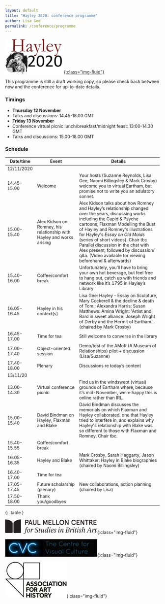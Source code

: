```yaml
---
layout: default
title: "Hayley 2020: conference programme"
author: Lisa Gee
permalink: /conference/programme
---
```


[![Hayley2020 logo](/images/conference/Hayley2020_logo_small.jpeg){:class="img-fluid"}](/conference)

This programme is still a draft working copy, so please check back between now and the conference for up-to-date details.

### Timings

* **Thursday 12 November** 
* Talks and discussions: 14.45-18.00 GMT 
* **Friday 13 November** 
* Conference virtual picnic lunch/breakfast/midnight feast:  13:00-14.30 GMT
* Talks and discussions: 15.00-18.00 GMT

### Schedule

|   Date/time     |   Event                                                                                            |   Details                                                                                                                                                                                                                                                                                                                                                                  |
|-----------------|----------------------------------------------------------------------------------------------------|----------------------------------------------------------------------------------------------------------------------------------------------------------------------------------------------------------------------------------------------------------------------------------------------------------------------------------------------------------------------------|
|   12/11/2020    |                                                                                                    |                                                                                                                                                                                                                                                                                                                                                                            |
|   14.45- 15.00  |   Welcome                                                                                          |   Your hosts (Suzanne Reynolds, Lisa Gee, Naomi Billingsley & Mark Crosby) welcome you to virtual Eartham, but promise not to write you an adulatory sonnet.                                                                                                                                                                                                       |
|   15.00-15.40   |   Alex Kidson on Romney, his relationship with Hayley and works arising  |   Alex Kidson talks about how Romney and Hayley’s relationship changed over the years, discussing works including the Cupid & Psyche cartoons, Flaxman Modelling the Bust of Hayley and Romney's illustrations for Hayley's _Essay on Old Maids_ (series of short videos). Chair tbc       Parallel discussion in the chat with Alex present, followed by discussion/ q&a. (Video available for viewing beforehand & afterwards)   |
|   15.40-16.00   |   Coffee/comfort break                                                                             |   Unfortunately, you’ll have to bring your own hot beverage, but feel free to hang out, catch up with friends and network like it’s 1795 in Hayley’s Library.                                                                                                                                                                                                              |
|   16.05- 16.45  |   Hayley in his context(s)                                                                         |   Lisa Gee: Hayley – Essay on Sculpture, Mary Cockerell & the decline & death of Tom.; Alexandra Harris; Susan Matthews: Amina Wright: 'Artist and Bard in sweet alliance: Joseph Wright of Derby and the Hermit of Eartham.'. (chaired by Mark Crosby)                                                                                                                                                                                                                                                                                       |
|   16.45-17.00   |   Time for tea                                                                                     |   Still welcome to converse in the library                                                                                                                                                                                                                                                                                                                                 |
|   17.00-17.40   |   Object-oriented session                                                                          |   Demo/test of the AMoR (A Museum of Relationships) pilot + discussion (Lisa/Suzanne)                                                                                                                                                                                                                                                                                      |
|   17.40-18.00   |   Plenary                                                                                          |   Discussions  re today’s content                                                                                                                                                                                                                                                                                                                                          |
|   13/11/20      |                                                                                                    |                                                                                                                                                                                                                                                                                                                                                                            |
|   13.00-14.30   |   Virtual conference picnic                                                                        |   Find us in the windswept (virtual) grounds of Eartham where, because it’s mid-November, we’re happy this is online rather than IRL.                                                                                                                                                                                                                                      |
|   15.00-15.40   |   David Bindman on Hayley, Flaxman and Blake                                                       |    David Bindman discusses the memorials on which Flaxman and Hayley collaborated, one that Hayley tried to interfere in, and explains why Hayley's relationship with Blake was so different to those with Flaxman and Romney. Chair tbc.                                                                                                                                                                                                                                                                                                                                             |
|   15.40-15.55   |   Coffee/comfort break                                                                             |                                                                                                                                                                                                                                                                                                                                                                            |
|   16.05-16.35   |   Hayley and Blake                                                                                 |   Mark Crosby, Sarah Haggarty, Jason Whittaker: Hayley in Blake biographies (chaired by Naomi Billingsley)                                                                                                                                                                                                                                                                                               |
|   16.40-17.00   |   Time for tea                                                                                     |                                                                                                                                                                                                                                                                                                                                                                            |
|   17.05-17.45   |   Future scholarship (plenary)                                                                     |   New collaborations, action planning (chaired by Lisa)                                                                                                                                                                                                                                                                                                                    |
|   17.50-18.00   |   Thank you/goodbyes                                                                               |                                                                                                                                                                                                                                                                                                                                                                            |
{: .table }

![Paul Mellon Centre logo](/images/conference/PMC_logo_black.png){:class="img-fluid"}



![Centre for Visual Culture logo](/images/conference/CVC.jpg){:class="img-fluid"}



![Association for Art History logo](/images/conference/AssociationForArtHistory_Logo.jpg){:class="img-fluid"}

